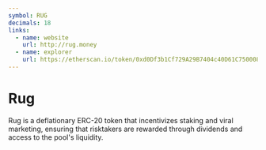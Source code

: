 ```yaml
---
symbol: RUG
decimals: 18
links:
  - name: website
    url: http://rug.money
  - name: explorer
    url: https://etherscan.io/token/0xd0Df3b1Cf729A29B7404c40D61C750008E631bA7
---
```


# Rug

Rug is a deflationary ERC-20 token that incentivizes staking and viral marketing, ensuring that risktakers are rewarded through dividends and access to the pool's liquidity.
